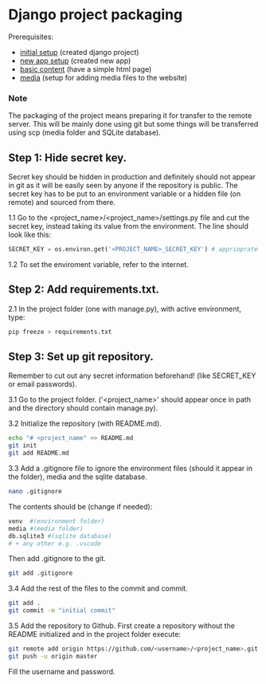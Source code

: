 # Django project packaging 

Prerequisites:

- [initial setup](../../initial_setup/) (created django project)
- [new app setup](../new_app_setup/) (created new app)
- [basic content](../basic_content/) (have a simple html page)
- [media](../media/) (setup for adding media files to the website)

### Note

The packaging of the project means preparing it for transfer to the remote server. This will be mainly done using git but some things will be transferred using scp (media folder and SQLite database).

## Step 1: Hide secret key.

Secret key should be hidden in production and definitely should not appear in git as it will be easily seen by anyone if the repository is public. The secret key has to be put to an environment variable or a hidden file (on remote) and sourced from there.

1.1 Go to the <project_name>/<project_name>/settings.py file and cut the secret key, instead taking its value from the environment. The line should look like this:

```python 
SECRET_KEY = os.environ.get('<PROJECT_NAME>_SECRET_KEY') # apprioprate env variable name
```

1.2 To set the enviroment variable, refer to the internet.

## Step 2: Add requirements.txt.

2.1 In the project folder (one with manage.py), with active environment, type:

```bash
pip freeze > requirements.txt
```

## Step 3: Set up git repository. 

Remember to cut out any secret information beforehand! (like SECRET_KEY or email passwords).

3.1 Go to the project folder. ('<project_name>' should appear once in path and the directory should contain manage.py).

3.2 Initialize the repository (with README.md).

```bash
echo "# <project_name" >> README.md
git init
git add README.md
```

3.3 Add a .gitignore file to ignore the environment files (should it appear in the folder), media and the sqlite database.

```bash
nano .gitignore
```

The contents should be (change if needed):

```bash
venv  #(environment folder)
media #(media folder)
db.sqlite3 #(sqlite database)
# + any other e.g. .vscode
```

Then add .gitignore to the git.
```bash
git add .gitignore
```

3.4 Add the rest of the files to the commit and commit.

```bash
git add .
git commit -m "initial commit"
```

3.5 Add the repository to Github. First create a repository without the README initialized and in the project folder execute:

```bash
git remote add origin https://github.com/<username>/<project_name>.git
git push -u origin master
```

Fill the username and password.

